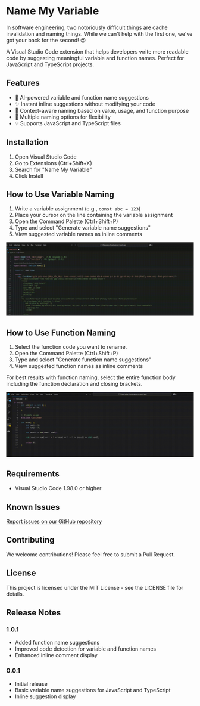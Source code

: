 # Name My Variable

In software engineering, two notoriously difficult things are cache invalidation and naming things. While we can't help with the first one, we've got your back for the second! 😉

A Visual Studio Code extension that helps developers write more readable code by suggesting meaningful variable and function names. Perfect for JavaScript and TypeScript projects.

## Features

- 🤖 AI-powered variable and function name suggestions
- ✨ Instant inline suggestions without modifying your code
- 🎯 Context-aware naming based on value, usage, and function purpose
- 🔄 Multiple naming options for flexibility
- 💡 Supports JavaScript and TypeScript files

## Installation

1. Open Visual Studio Code
2. Go to Extensions (Ctrl+Shift+X)
3. Search for "Name My Variable"
4. Click Install

## How to Use Variable Naming

1. Write a variable assignment (e.g., `const abc = 123`)
2. Place your cursor on the line containing the variable assignment
3. Open the Command Palette (Ctrl+Shift+P)
4. Type and select "Generate variable name suggestions"
5. View suggested variable names as inline comments

![Variable naming demo video](./assets/variable-name-demo.gif)

## How to Use Function Naming

1. Select the function code you want to rename.
2. Open the Command Palette (Ctrl+Shift+P)
3. Type and select "Generate function name suggestions"
4. View suggested function names as inline comments

For best results with function naming, select the entire function body including the function declaration and closing brackets.

![Function naming demo video](./assets/function-name-demo.gif)

## Requirements

- Visual Studio Code 1.98.0 or higher

## Known Issues

[Report issues on our GitHub repository](https://github.com/RChaubey16/name-my-variable/issues)

## Contributing

We welcome contributions! Please feel free to submit a Pull Request.

## License

This project is licensed under the MIT License - see the LICENSE file for details.

## Release Notes

### 1.0.1

- Added function name suggestions
- Improved code detection for variable and function names
- Enhanced inline comment display

### 0.0.1

- Initial release
- Basic variable name suggestions for JavaScript and TypeScript
- Inline suggestion display
